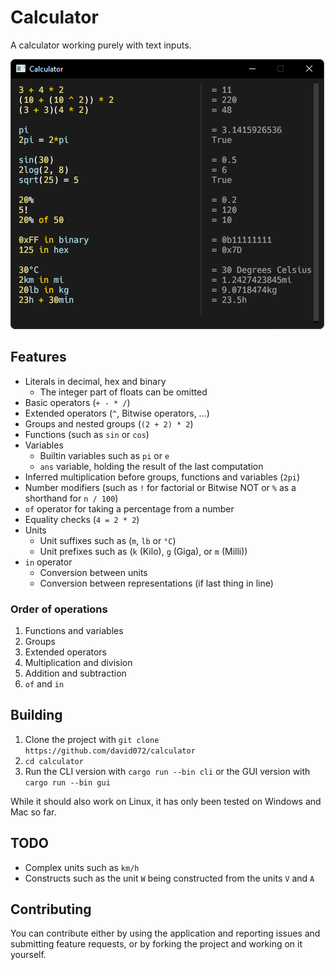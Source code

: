 # Calculator

A calculator working purely with text inputs.

![Image](/media/image.png)

## Features

- Literals in decimal, hex and binary
    - The integer part of floats can be omitted
- Basic operators (`+ - * /`)
- Extended operators (`^`, Bitwise operators, ...)
- Groups and nested groups (`(2 + 2) * 2`)
- Functions (such as `sin` or `cos`)
- Variables
    - Builtin variables such as `pi` or `e`
    - `ans` variable, holding the result of the last computation
- Inferred multiplication before groups, functions and variables (`2pi`)
- Number modifiers (such as `!` for factorial or Bitwise NOT or `%` as a shorthand for `n / 100`)
- `of` operator for taking a percentage from a number
- Equality checks (`4 = 2 * 2`)
- Units
    - Unit suffixes such as (`m`, `lb` or `°C`)
    - Unit prefixes such as (`k` (Kilo), `g` (Giga), or `m` (Milli))
- `in` operator
    - Conversion between units
    - Conversion between representations (if last thing in line)

### Order of operations

1. Functions and variables
2. Groups
3. Extended operators
4. Multiplication and division
5. Addition and subtraction
6. `of` and `in`

## Building

1. Clone the project with `git clone https://github.com/david072/calculator`
2. `cd calculator`
3. Run the CLI version with `cargo run --bin cli` or the GUI version with `cargo run --bin gui`

While it should also work on Linux, it has only been tested on Windows and Mac so far.

## TODO

- Complex units such as `km/h`
- Constructs such as the unit `W` being constructed from the units `V` and `A`

## Contributing

You can contribute either by using the application and reporting issues and submitting feature requests, 
or by forking the project and working on it yourself.
